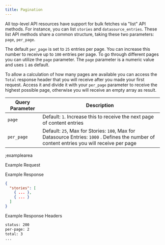 ```yaml
---
title: Pagination
---
```


All top-level API resources have support for bulk fetches via "list" API methods. For instance, you can list `stories` and `datasource_entries`. These list API methods share a common structure, taking these two parameters: `page`, `per_page`.

The default `per_page` is set to `25` entries per page. You can increase this number to receive up to `100` entries per page. To go through different pages you can utilize the `page` parameter. The `page` parameter is a numeric value and uses `1` as default.

To allow a calculation of how many pages are available you can access the `Total` response header that you will receive after you made your first request. Access it and divide it with your `per_page` parameter to receive the highest possible page, otherwise you will receive an empty array as result.

| Query Parameter     | Description          |
|---------------------|----------------------|
| `page` | Default: `1`. Increase this to receive the next page of content entries |
| `per_page` | Default: `25`, Max for Stories: `100`, Max for Datasource Entries: `1000` . Defines the number of content entries you will receive per page |

;examplearea

Example Request

<RequestExample url="https://api.storyblok.com/v2/cdn/stories?cv=1560257296&page=1&per_page=2&starts_with=posts%2F&token=ask9soUkv02QqbZgmZdeDAtt"></RequestExample>

Example Response

```json
{
  "stories": [
    { ... },
    { ... }
  ]
}
```

Example Response Headers

```bash
status: 200
per-page: 2
total: 3
...
```
